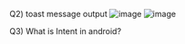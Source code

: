 Q2) toast message output
![image](https://user-images.githubusercontent.com/42930642/124701976-416b8100-df0f-11eb-8032-f3f5a23f0d6b.png)
![image](https://user-images.githubusercontent.com/42930642/124702039-64963080-df0f-11eb-8c4f-3352b2148d19.png)



Q3) What is Intent in android?

